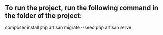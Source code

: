 ## To run the project, run the following command in the folder of the project:

 composer install
 php artisan migrate --seed
 php artisan serve



